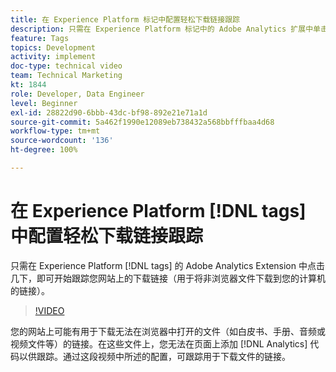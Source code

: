 ```yaml
---
title: 在 Experience Platform 标记中配置轻松下载链接跟踪
description: 只需在 Experience Platform 标记中的 Adobe Analytics 扩展中单击几下，即可开始跟踪您网站上的下载链接（用于将非浏览器文件下载到您的计算机的链接）。
feature: Tags
topics: Development
activity: implement
doc-type: technical video
team: Technical Marketing
kt: 1844
role: Developer, Data Engineer
level: Beginner
exl-id: 28822d90-6bbb-43dc-bf98-892e21e71a1d
source-git-commit: 5a462f1990e12089eb738432a568bbfffbaa4d68
workflow-type: tm+mt
source-wordcount: '136'
ht-degree: 100%

---
```


# 在 Experience Platform [!DNL tags] 中配置轻松下载链接跟踪

只需在 Experience Platform [!DNL tags] 的 Adobe Analytics Extension 中点击几下，即可开始跟踪您网站上的下载链接（用于将非浏览器文件下载到您的计算机的链接）。

>[!VIDEO](https://video.tv.adobe.com/v/3429932/?quality=12&learn=on&captions=chi_hans)

您的网站上可能有用于下载无法在浏览器中打开的文件（如白皮书、手册、音频或视频文件等）的链接。在这些文件上，您无法在页面上添加 [!DNL Analytics] 代码以供跟踪。通过这段视频中所述的配置，可跟踪用于下载文件的链接。
